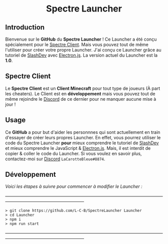  <h1 align="center">Spectre Launcher</h1>

## Introduction

Bienvenue sur le **GitHub** du **Spectre Launcher** ! Ce Launcher a été conçu spécialement pour le [Spectre Client](https://spectreclient.fr/). Mais vous pouvez tout de même l'utiliser pour créer votre propre Launcher.
J'ai conçu ce Launcher grâce au tutoriel de [SlashDev](https://slashdev.eu/) avec [Electron.js](https://www.electronjs.org/). La version actuel du Launcher est la **1.0**.

## Spectre Client

Le **Spectre Client** est un **Client Minecraft** pour tout type de joueurs (À part les cheaters). Le Client est en **développement** mais vous pouvez tout de même rejoindre le [Discord](https://discord.gg/qHwGDUN) de ce dernier pour ne manquer aucune mise à jour !

## Usage

Ce **GitHub** a pour but d'aider les personnnes qui sont actuellement en train d'essayer de créer leurs propres Launcher. En effet, vous pourrez utiliser le code du Spectre Launcher **pour** mieux comprendre le tutoriel de [SlashDev](https://slashdev.eu/) et mieux comprendre le JavaScript & [Electron.js](https://www.electronjs.org/).
Mais, il est interdit de copier & coller le code du Launcher. Si vous voulez en savoir plus, contactez-moi sur [Discord](https://discord.gg/qHwGDUN) `LaCarotteBleue#8874`.

 ## Développement

*Voici les étapes à suivre pour commencer à modifier le Launcher :*
 
——————————————————————————————————————————————————————
 ```
 > git clone https://github.com/L-C-B/SpectreLauncher Launcher
 > cd Launcher
 > npm i
 > npm run start
 ```
——————————————————————————————————————————————————————
